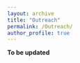 ```yaml
---
layout: archive
title: "Outreach"
permalink: /Outreach/
author_profile: true
---
```


<div align="justify">
<b>To be updated</b>
</div>